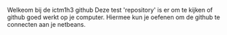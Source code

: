 Welkeom bij de ictm1h3 github 
Deze test 'repository' is er om te kijken of github goed werkt op je computer. Hiermee kun je oefenen om de github te connecten aan je netbeans. 
